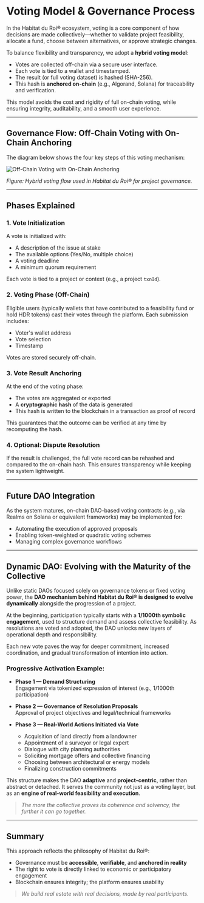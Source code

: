 # Voting Model & Governance Process

In the Habitat du Roi® ecosystem, voting is a core component of how decisions are made collectively—whether to validate project feasibility, allocate a fund, choose between alternatives, or approve strategic changes.

To balance flexibility and transparency, we adopt a **hybrid voting model**:  
- Votes are collected off-chain via a secure user interface.  
- Each vote is tied to a wallet and timestamped.  
- The result (or full voting dataset) is hashed (SHA-256).  
- This hash is **anchored on-chain** (e.g., Algorand, Solana) for traceability and verification.

This model avoids the cost and rigidity of full on-chain voting, while ensuring integrity, auditability, and a smooth user experience.

---

## Governance Flow: Off-Chain Voting with On-Chain Anchoring

The diagram below shows the four key steps of this voting mechanism:

![Off-Chain Voting with On-Chain Anchoring](./docs/images/vote-process.png)

*Figure: Hybrid voting flow used in Habitat du Roi® for project governance.*

---

## Phases Explained

### 1. Vote Initialization
A vote is initialized with:
- A description of the issue at stake
- The available options (Yes/No, multiple choice)
- A voting deadline
- A minimum quorum requirement

Each vote is tied to a project or context (e.g., a project `txnId`).

### 2. Voting Phase (Off-Chain)
Eligible users (typically wallets that have contributed to a feasibility fund or hold HDR tokens) cast their votes through the platform. Each submission includes:
- Voter's wallet address
- Vote selection
- Timestamp

Votes are stored securely off-chain.

### 3. Vote Result Anchoring
At the end of the voting phase:
- The votes are aggregated or exported
- A **cryptographic hash** of the data is generated
- This hash is written to the blockchain in a transaction as proof of record

This guarantees that the outcome can be verified at any time by recomputing the hash.

### 4. Optional: Dispute Resolution
If the result is challenged, the full vote record can be rehashed and compared to the on-chain hash. This ensures transparency while keeping the system lightweight.

---

## Future DAO Integration

As the system matures, on-chain DAO-based voting contracts (e.g., via Realms on Solana or equivalent frameworks) may be implemented for:
- Automating the execution of approved proposals
- Enabling token-weighted or quadratic voting schemes
- Managing complex governance workflows

---

## Dynamic DAO: Evolving with the Maturity of the Collective

Unlike static DAOs focused solely on governance tokens or fixed voting power, the **DAO mechanism behind Habitat du Roi® is designed to evolve dynamically** alongside the progression of a project.

At the beginning, participation typically starts with a **1/1000th symbolic engagement**, used to structure demand and assess collective feasibility. As resolutions are voted and adopted, the DAO unlocks new layers of operational depth and responsibility.

Each new vote paves the way for deeper commitment, increased coordination, and gradual transformation of intention into action.

### Progressive Activation Example:

- **Phase 1 — Demand Structuring**  
  Engagement via tokenized expression of interest (e.g., 1/1000th participation)

- **Phase 2 — Governance of Resolution Proposals**  
  Approval of project objectives and legal/technical frameworks

- **Phase 3 — Real-World Actions Initiated via Vote**  
  - Acquisition of land directly from a landowner  
  - Appointment of a surveyor or legal expert  
  - Dialogue with city planning authorities  
  - Soliciting mortgage offers and collective financing  
  - Choosing between architectural or energy models  
  - Finalizing construction commitments

This structure makes the DAO **adaptive** and **project-centric**, rather than abstract or detached. It serves the community not just as a voting layer, but as an **engine of real-world feasibility and execution**.

> *The more the collective proves its coherence and solvency, the further it can go together.*

---

## Summary

This approach reflects the philosophy of Habitat du Roi®:
- Governance must be **accessible**, **verifiable**, and **anchored in reality**
- The right to vote is directly linked to economic or participatory engagement
- Blockchain ensures integrity; the platform ensures usability

> *We build real estate with real decisions, made by real participants.*
